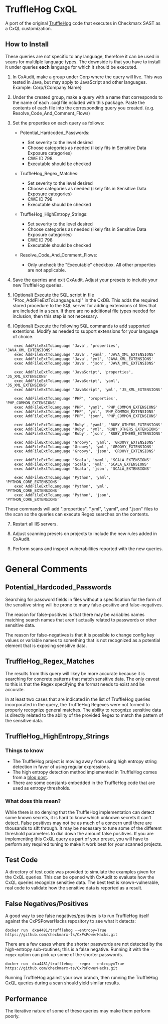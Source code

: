 # TruffleHog CxQL

A port of the original [TruffleHog](https://github.com/dxa4481/truffleHog) code that executes in Checkmarx SAST as a CxQL customization.

## How to Install

These queries are not specific to any language, therefore it can be used in scans
for multilple language types.  The downside is that you have to install it under 
queries **each** language for which it should be executed.  


1. In CxAudit, make a group under Corp where the query will live.
   This was tested in Java, but may apply to JavaScript and other languages.
   Example: Corp/{Company Name}

2. Under the created group, make a query with a name that corresponds to the name of 
   each .cxql file ncluded with this package.  Paste the contents of each file into
   the corresponding query you created. (e.g. Resolve_Code_And_Comment_Flows)

3. Set the properties on each query as follows:
   * Potential_Hardcoded_Passwords:
	  * Set severity to the level desired
	  * Choose categories as needed (likely fits in Sensitive Data Exposure categories)
	  * CWE ID 798
	  * Executable should be checked
   
   * TruffleHog_Regex_Matches:
	  * Set severity to the level desired
	  * Choose categories as needed (likely fits in Sensitive Data Exposure categories)
	  * CWE ID 798
	  * Executable should be checked

   * TruffleHog_HighEntropy_Strings:
	  * Set severity to the level desired
	  * Choose categories as needed (likely fits in Sensitive Data Exposure categories)
	  * CWE ID 798
	  * Executable should be checked
   
   * Resolve_Code_And_Comment_Flows:
     * Only uncheck the "Executable" checkbox.  All other properties are not applicable.

4. Save the queries and exit CxAudit. Adjust your presets to include your new TruffleHog
queries.

5. (Optional) Execute the SQL script in file "Proc_AddFileExtToLanguage.sql" in the CxDB. This
adds the required stored procedure to the SQL server for adding extensions of files
that are included in a scan.  If there are no additional file types needed for inclusion,
then this step is not necessary.

6. (Optional) Execute the following SQL commands to add supported extentions.  Modify as
needed to support extensions for your language of choice.

```
	exec AddFileExtToLanguage 'Java', 'properties', 'JAVA_XML_EXTENSIONS'
	exec AddFileExtToLanguage 'Java', 'yaml', 'JAVA_XML_EXTENSIONS'
	exec AddFileExtToLanguage 'Java', 'yml', 'JAVA_XML_EXTENSIONS'
	exec AddFileExtToLanguage 'Java', 'json', 'JAVA_XML_EXTENSIONS'
	
	exec AddFileExtToLanguage 'JavaScript', 'properties', 'JS_XML_EXTENSIONS'
	exec AddFileExtToLanguage 'JavaScript', 'yaml', 'JS_XML_EXTENSIONS'
	exec AddFileExtToLanguage 'JavaScript', 'yml', 'JS_XML_EXTENSIONS'

	exec AddFileExtToLanguage 'PHP', 'properties', 'PHP_COMMON_EXTENSIONS'
	exec AddFileExtToLanguage 'PHP', 'yaml', 'PHP_COMMON_EXTENSIONS'
	exec AddFileExtToLanguage 'PHP', 'yml', 'PHP_COMMON_EXTENSIONS'
	exec AddFileExtToLanguage 'PHP', 'json', 'PHP_COMMON_EXTENSIONS'
		
	exec AddFileExtToLanguage 'Ruby', 'yaml', 'RUBY_OTHERS_EXTENSIONS'
	exec AddFileExtToLanguage 'Ruby', 'yml', 'RUBY_OTHERS_EXTENSIONS'
	exec AddFileExtToLanguage 'Ruby', 'json', 'RUBY_OTHERS_EXTENSIONS'
		
	exec AddFileExtToLanguage 'Groovy', 'yaml', 'GROOVY_EXTENSIONS'
	exec AddFileExtToLanguage 'Groovy', 'yml', 'GROOVY_EXTENSIONS'
	exec AddFileExtToLanguage 'Groovy', 'json', 'GROOVY_EXTENSIONS'
	
	exec AddFileExtToLanguage 'Scala', 'yaml', 'SCALA_EXTENSIONS'
	exec AddFileExtToLanguage 'Scala', 'yml', 'SCALA_EXTENSIONS'
	exec AddFileExtToLanguage 'Scala', 'json', 'SCALA_EXTENSIONS'
	
	exec AddFileExtToLanguage 'Python', 'yaml', 'PYTHON_CORE_EXTENSIONS'
	exec AddFileExtToLanguage 'Python', 'yml', 'PYTHON_CORE_EXTENSIONS'
	exec AddFileExtToLanguage 'Python', 'json', 'PYTHON_CORE_EXTENSIONS'
```



   These commands will add ".properties", ".yml", ".yaml", and ".json" files to the scan so the
   queries can execute Regex searches on the contents.


7. Restart all IIS servers.

8. Adjust scanning presets on projects to include the new rules added in CxAudit.

9. Perform scans and inspect vulnerabilities reported with the new queries.



# General Comments

## Potential_Hardcoded_Passwords
Searching for password fields in files without a specification for the form of the
sensitive string will be prone to many false-positive and false-negatives.

The reason for false-positives is that there may be variables names matching
search names that aren't actually related to passwords or other sensitive data.

The reason for false-negatives is that it is possible to change config key values
or variable names to something that is not recognized as a potential element
that is exposing sensitive data.


## TruffleHog_Regex_Matches
The results from this query will likey be more accurate because it is searching
for concrete patterns that match sensitive data.  The only caveat to this is that
the Regex specifying the format needs to exist and be accurate.  

In at least two cases that are indicated in the list of TruffleHog queries incorporated
in the query, the TruffleHog Regexes were not formed to properly recognize general
matches.  The ability to recognize sensitive data is directly related to the ability
of the provided Regex to match the pattern of the sensitive data.

## TruffleHog_HighEntropy_Strings

### Things to know

* The TruffleHog project is moving away from using high entropy string detection in favor
of using regular expressions.  
* The high entropy detection method implemented in TruffleHog comes from a [blog post](http://blog.dkbza.org/2007/05/scanning-data-for-entropy-anomalies.html).
* There are some constants embedded in the TruffleHog code that are used as entropy thresholds.


### What does this mean?

While there is no denying that the TruffleHog implementation can detect some known secrets, it is hard to know which unknown secrets it can't detect.  False positives may not be as much of a concern until there are thousands to sift through.  It may be necessary to tune some of the different threshold parameters to dial down the amount false positives.  If you are implementing this CxQL query as part of your preset, you will have to perform any required tuning to make it work best for your scanned projects.

  
## Test Code
A directory of test code was provided to simulate the examples given for the CxQL
queries.  This can be opened with CxAudit to evaluate how the CxQL queries recognize
sensitive data.  The best test is known-vulnerable, real code to validate how the
sensitive data is reported as a result.
  

## False Negatives/Positives
A good way to see false negatives/positives is to run TruffleHog itself against the
CxPSPowerHacks repository to see what it detects:

```
docker run  dxa4481/trufflehog --entropy=True https://github.com/checkmarx-ts/CxPsPowerHacks.git
```

There are a few cases where the shorter passwords are not detected by the high-entropy sub-routines; this is a false
negative.  Running it with the `--regex` option can pick up some of the shorter passwords.

```
docker run  dxa4481/trufflehog --regex --entropy=True https://github.com/checkmarx-ts/CxPsPowerHacks.git
```

Running TruffleHog against your own branch, then running the TruffleHog CxQL queries during a scan should yield
similar results.


## Performance
The iterative nature of some of these queries may make them perform poorly.
